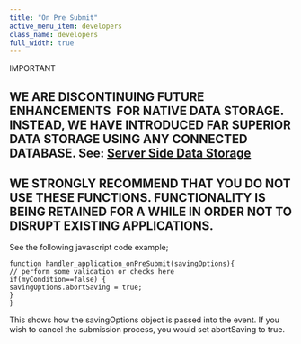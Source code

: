 ```yaml
---
title: "On Pre Submit"
active_menu_item: developers
class_name: developers
full_width: true
---
```



IMPORTANT

## WE ARE DISCONTINUING FUTURE ENHANCEMENTS  FOR NATIVE DATA STORAGE. INSTEAD, WE HAVE INTRODUCED FAR SUPERIOR DATA STORAGE USING ANY CONNECTED DATABASE. See: [Server Side Data Storage](../../../../../../../../data-storage/server-side-data-storage/index)

## WE STRONGLY RECOMMEND THAT YOU DO NOT USE THESE FUNCTIONS. FUNCTIONALITY IS BEING RETAINED FOR A WHILE IN ORDER NOT TO DISRUPT EXISTING APPLICATIONS.

See the following javascript code example;

    function handler_application_onPreSubmit(savingOptions){
    // perform some validation or checks here
    if(myCondition==false) {
    savingOptions.abortSaving = true;
    }
    }
   

This shows how the savingOptions object is passed into the event. If you wish to cancel the submission process, you would set abortSaving to true.

